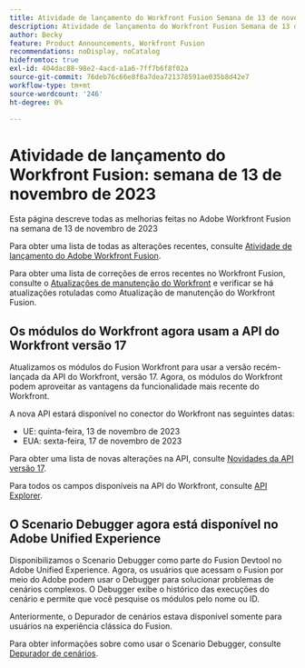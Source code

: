 ```yaml
---
title: Atividade de lançamento do Workfront Fusion Semana de 13 de novembro de 2023
description: Atividade de lançamento do Workfront Fusion Semana de 13 de novembro de 2023
author: Becky
feature: Product Announcements, Workfront Fusion
recommendations: noDisplay, noCatalog
hidefromtoc: true
exl-id: 404dac88-98e2-4acd-a1a6-7ff7b6f8f02a
source-git-commit: 76deb76c66e8f8a7dea721378591ae035b8d42e7
workflow-type: tm+mt
source-wordcount: '246'
ht-degree: 0%

---
```


# Atividade de lançamento do Workfront Fusion: semana de 13 de novembro de 2023

Esta página descreve todas as melhorias feitas no Adobe Workfront Fusion na semana de 13 de novembro de 2023

Para obter uma lista de todas as alterações recentes, consulte [Atividade de lançamento do Adobe Workfront Fusion](../../../product-announcements/product-releases/fusion-release-activity/fusion-release-activity.md).

Para obter uma lista de correções de erros recentes no Workfront Fusion, consulte o [Atualizações de manutenção do Workfront](https://experienceleague.adobe.com/docs/workfront-known-issues/releases/current-updates.html) e verificar se há atualizações rotuladas como Atualização de manutenção do Workfront Fusion.

## Os módulos do Workfront agora usam a API do Workfront versão 17

Atualizamos os módulos do Fusion Workfront para usar a versão recém-lançada da API do Workfront, versão 17. Agora, os módulos do Workfront podem aproveitar as vantagens da funcionalidade mais recente do Workfront.

A nova API estará disponível no conector do Workfront nas seguintes datas:

* UE: quinta-feira, 13 de novembro de 2023
* EUA: sexta-feira, 17 de novembro de 2023

Para obter uma lista de novas alterações na API, consulte [Novidades da API versão 17](/help/quicksilver/wf-api/api/new-api-version-17.md).

Para todos os campos disponíveis na API do Workfront, consulte [API Explorer](https://developer.adobe.com/workfront/api-explorer).

## O Scenario Debugger agora está disponível no Adobe Unified Experience

Disponibilizamos o Scenario Debugger como parte do Fusion Devtool no Adobe Unified Experience. Agora, os usuários que acessam o Fusion por meio do Adobe podem usar o Debugger para solucionar problemas de cenários complexos. O Debugger exibe o histórico das execuções do cenário e permite que você pesquise os módulos pelo nome ou ID.

Anteriormente, o Depurador de cenários estava disponível somente para usuários na experiência clássica do Fusion.

Para obter informações sobre como usar o Scenario Debugger, consulte [Depurador de cenários](/help/quicksilver/workfront-fusion/scenarios/debug-scenarios-with-dev-tool.md#scenario-debugger).
